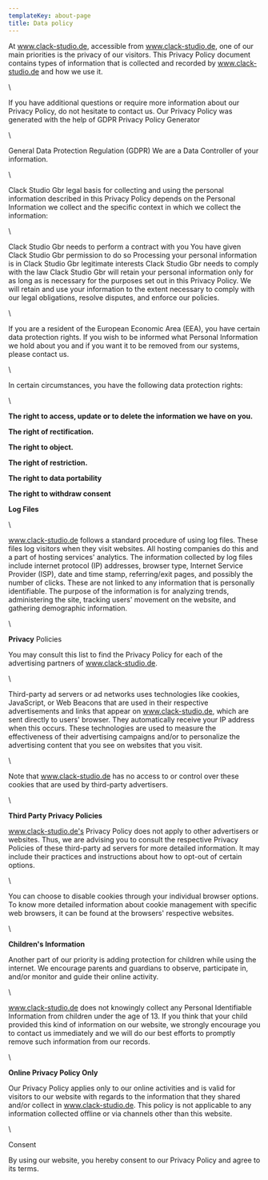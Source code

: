 ```yaml
---
templateKey: about-page
title: Data policy
---
```

At www.clack-studio.de, accessible from www.clack-studio.de, one of our main priorities is the privacy of our visitors. This Privacy Policy document contains types of information that is collected and recorded by www.clack-studio.de and how we use it.

\    

If you have additional questions or require more information about our Privacy Policy, do not hesitate to contact us. Our Privacy Policy was generated with the help of GDPR Privacy Policy Generator

\    

General Data Protection Regulation (GDPR)
We are a Data Controller of your information.

\    

Clack Studio Gbr legal basis for collecting and using the personal information described in this Privacy Policy depends on the Personal Information we collect and the specific context in which we collect the information:

\    

Clack Studio Gbr needs to perform a contract with you
You have given Clack Studio Gbr permission to do so
Processing your personal information is in Clack Studio Gbr legitimate interests
Clack Studio Gbr needs to comply with the law
Clack Studio Gbr will retain your personal information only for as long as is necessary for the purposes set out in this Privacy Policy. We will retain and use your information to the extent necessary to comply with our legal obligations, resolve disputes, and enforce our policies.

\    

If you are a resident of the European Economic Area (EEA), you have certain data protection rights. If you wish to be informed what Personal Information we hold about you and if you want it to be removed from our systems, please contact us.

\    

In certain circumstances, you have the following data protection rights:



\    

**The right to access, update or to delete the information we have on you.**


**The right of rectification.** 


**The right to object.**


**The right of restriction.**


**The right to data portability**


**The right to withdraw consent**


**Log Files**

\    

 
www.clack-studio.de follows a standard procedure of using log files. These files log visitors when they visit websites. All hosting companies do this and a part of hosting services' analytics. The information collected by log files include internet protocol (IP) addresses, browser type, Internet Service Provider (ISP), date and time stamp, referring/exit pages, and possibly the number of clicks. These are not linked to any information that is personally identifiable. The purpose of the information is for analyzing trends, administering the site, tracking users' movement on the website, and gathering demographic information. 

\    



**Privacy** Policies




You may consult this list to find the Privacy Policy for each of the advertising partners of www.clack-studio.de.

\    



Third-party ad servers or ad networks uses technologies like cookies, JavaScript, or Web Beacons that are used in their respective advertisements and links that appear on www.clack-studio.de, which are sent directly to users' browser. They automatically receive your IP address when this occurs. These technologies are used to measure the effectiveness of their advertising campaigns and/or to personalize the advertising content that you see on websites that you visit.

\    



Note that www.clack-studio.de has no access to or control over these cookies that are used by third-party advertisers.

\    



**Third Party Privacy Policies**


www.clack-studio.de's Privacy Policy does not apply to other advertisers or websites. Thus, we are advising you to consult the respective Privacy Policies of these third-party ad servers for more detailed information. It may include their practices and instructions about how to opt-out of certain options.

\    



You can choose to disable cookies through your individual browser options. To know more detailed information about cookie management with specific web browsers, it can be found at the browsers' respective websites.

\    



**Children's Information**


Another part of our priority is adding protection for children while using the internet. We encourage parents and guardians to observe, participate in, and/or monitor and guide their online activity.

\    



www.clack-studio.de does not knowingly collect any Personal Identifiable Information from children under the age of 13. If you think that your child provided this kind of information on our website, we strongly encourage you to contact us immediately and we will do our best efforts to promptly remove such information from our records.

\    



**Online Privacy Policy Only**


Our Privacy Policy applies only to our online activities and is valid for visitors to our website with regards to the information that they shared and/or collect in www.clack-studio.de. This policy is not applicable to any information collected offline or via channels other than this website.

\    



Consent


By using our website, you hereby consent to our Privacy Policy and agree to its terms.